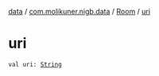 [data](../../index.md) / [com.molikuner.nigb.data](../index.md) / [Room](index.md) / [uri](./uri.md)

# uri

`val uri: `[`String`](https://kotlinlang.org/api/latest/jvm/stdlib/kotlin/-string/index.html)